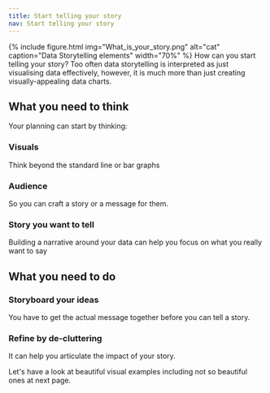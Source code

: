 ```yaml
---
title: Start telling your story
nav: Start telling your story
---
```

{% include figure.html img="What_is_your_story.png" alt="cat" caption="Data Storytelling elements" width="70%" %}
How can you start telling your story? Too often data storytelling is interpreted as just visualising data effectively, however, it is much more than just creating visually-appealing data charts. 

## What you need to think

Your planning can start by thinking:

### Visuals
Think beyond the standard line or bar graphs
### Audience
So you can craft a story or a message for them.
### Story you want to tell
Building a narrative around your data can help you focus on what you really want to say

## What you need to do
### Storyboard your ideas
You have to get the actual message together before you can tell a story.  

### Refine by de-cluttering
It can help you articulate the impact of your story.


Let's have a look at beautiful visual examples including not so beautiful ones at next page.

